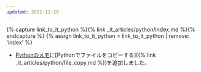 ```yaml
---
updated: 2021-11-29
---
```

{% capture link_to_it_python %}{% link _it_articles/python/index.md %}{% endcapture %}
{% assign link_to_it_python = link_to_it_python | remove: 'index' %}

- [Pythonのメモ]({{link_to_it_python}})に[Pythonでファイルをコピーする]({% link _it_articles/python/file_copy.md %})を追加しました。